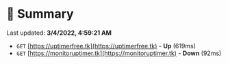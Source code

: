 # 📖 Summary
Last updated: **3/4/2022, 4:59:21 AM**

- `GET` [https://uptimerfree.tk](https://uptimerfree.tk) - **Up** (619ms)
- `GET` [https://monitoruptimer.tk](https://monitoruptimer.tk) - **Down** (92ms)
